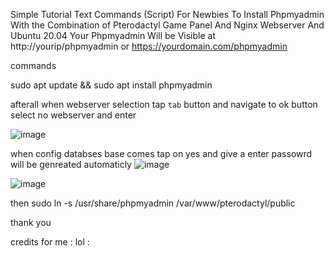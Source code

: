 Simple Tutorial Text Commands (Script) For Newbies To Install Phpmyadmin With the Combination of Pterodactyl Game Panel And Nginx Webserver
And Ubuntu 20.04 Your Phpmyadmin Will be Visible at http://yourip/phpmyadmin or https://yourdomain.com/phpmyadmin

commands 


sudo apt update && sudo apt install phpmyadmin

afterall when webserver selection tap `tab` button and navigate to ok button select no webserver and enter 

![image](https://user-images.githubusercontent.com/85484107/170306694-f7de2915-8d20-4bf9-b8da-05e26b8c7946.png)


when config databses base comes tap on yes and give a enter passowrd will be genreated automaticly
![image](https://user-images.githubusercontent.com/85484107/170306782-2067051d-6e65-4fa9-99a2-f3e99cf8d040.png)

![image](https://user-images.githubusercontent.com/85484107/170306836-d41f4d74-9394-4737-ab20-a2e296d7e90b.png)


then 
sudo ln -s /usr/share/phpmyadmin /var/www/pterodactyl/public 

thank you 

credits for me : lol : 
